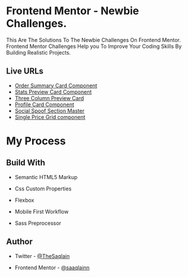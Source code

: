 # Frontend Mentor - Newbie Challenges.

This Are The Solutions To The Newbie Challenges On Frontend Mentor.
Frontend Mentor Challenges Help you To Improve Your Coding Skills By Building Realistic Projects.
## Live URLs

 - [ Order Summary Card Component](https://saaqlainn.github.io/FrontEnd-Tasks/Order%20summary%20Card)
 - [Stats Preview Card Component](https://saaqlainn.github.io/FrontEnd-Tasks/Stats%20Preview%20Card) 
 - [Three Column Preview Card](https://saaqlainn.github.io/FrontEnd-Tasks/Three-Column%20Preview%20Card)
 - [Profile Card Component](https://saaqlainn.github.io/FrontEnd-Tasks/Profile%20card%20component) 
 - [Social Spoof Section Master](https://saaqlainn.github.io/FrontEnd-Tasks/social-proof-section%20master)
 - [Single Price Grid component](https://saaqlainn.github.io/FrontEnd-Tasks/Single-price-grid-component/)


  
# My Process

## Build With

- Semantic HTML5 Markup

- Css Custom Properties

- Flexbox

- Mobile First Workflow

- Sass Preprocessor



## Author

- Twitter - [@TheSaqlain](https://twitter.com/TheSaqlain)

- Frontend Mentor - [@saaqlainn](https://www.frontendmentor.io/home)
